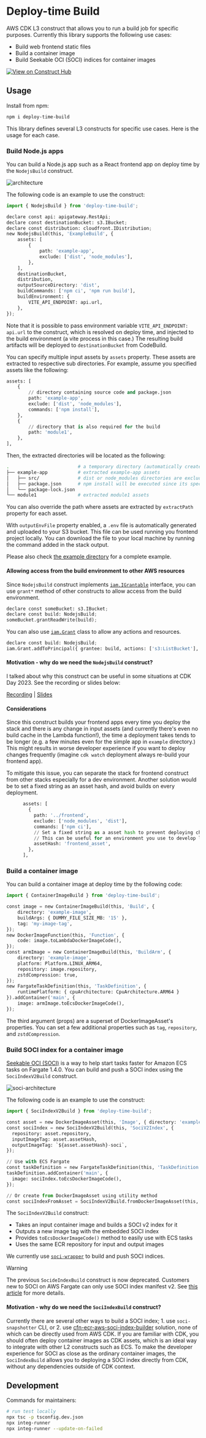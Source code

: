 # Deploy-time Build

AWS CDK L3 construct that allows you to run a build job for specific purposes. Currently this library supports the following use cases:

* Build web frontend static files
* Build a container image
* Build Seekable OCI (SOCI) indices for container images

[![View on Construct Hub](https://constructs.dev/badge?package=deploy-time-build)](https://constructs.dev/packages/deploy-time-build)

## Usage

Install from npm:

```sh
npm i deploy-time-build
```

This library defines several L3 constructs for specific use cases. Here is the usage for each case.

### Build Node.js apps

You can build a Node.js app such as a React frontend app on deploy time by the `NodejsBuild` construct.

![architecture](./imgs/architecture.png)

The following code is an example to use the construct:

```python
import { NodejsBuild } from 'deploy-time-build';

declare const api: apigateway.RestApi;
declare const destinationBucket: s3.IBucket;
declare const distribution: cloudfront.IDistribution;
new NodejsBuild(this, 'ExampleBuild', {
    assets: [
        {
            path: 'example-app',
            exclude: ['dist', 'node_modules'],
        },
    ],
    destinationBucket,
    distribution,
    outputSourceDirectory: 'dist',
    buildCommands: ['npm ci', 'npm run build'],
    buildEnvironment: {
        VITE_API_ENDPOINT: api.url,
    },
});
```

Note that it is possible to pass environment variable `VITE_API_ENDPOINT: api.url` to the construct, which is resolved on deploy time, and injected to the build environment (a vite process in this case.)
The resulting build artifacts will be deployed to `destinationBucket` from CodeBuild.

You can specify multiple input assets by `assets` property. These assets are extracted to respective sub directories. For example, assume you specified assets like the following:

```python
assets: [
    {
        // directory containing source code and package.json
        path: 'example-app',
        exclude: ['dist', 'node_modules'],
        commands: ['npm install'],
    },
    {
        // directory that is also required for the build
        path: 'module1',
    },
],
```

Then, the extracted directories will be located as the following:

```sh
.                         # a temporary directory (automatically created)
├── example-app           # extracted example-app assets
│   ├── src/              # dist or node_modules directories are excluded even if they exist locally.
│   ├── package.json      # npm install will be executed since its specified in `commands` property.
│   └── package-lock.json
└── module1               # extracted module1 assets
```

You can also override the path where assets are extracted by `extractPath` property for each asset.

With `outputEnvFile` property enabled, a `.env` file is automatically generated and uploaded to your S3 bucket. This file can be used running you frontend project locally. You can download the file to your local machine by running the command added in the stack output.

Please also check [the example directory](./example/) for a complete example.

#### Allowing access from the build environment to other AWS resources

Since `NodejsBuild` construct implements [`iam.IGrantable`](https://docs.aws.amazon.com/cdk/api/v2/docs/aws-cdk-lib.aws_iam.IGrantable.html) interface, you can use `grant*` method of other constructs to allow access from the build environment.

```python
declare const someBucket: s3.IBucket;
declare const build: NodejsBuild;
someBucket.grantReadWrite(build);
```

You can also use [`iam.Grant`](https://docs.aws.amazon.com/cdk/api/v2/docs/aws-cdk-lib.aws_iam.Grant.html) class to allow any actions and resources.

```python
declare const build: NodejsBuild;
iam.Grant.addToPrincipal({ grantee: build, actions: ['s3:ListBucket'], resources:['*'] })
```

#### Motivation - why do we need the `NodejsBuild` construct?

I talked about why this construct can be useful in some situations at CDK Day 2023. See the recording or slides below:

[Recording](https://www.youtube.com/live/b-nSH18gFQk?si=ogEZ2x1NixOj6J6j&t=373) | [Slides](https://speakerdeck.com/tmokmss/deploy-web-frontend-apps-with-aws-cdk)

#### Considerations

Since this construct builds your frontend apps every time you deploy the stack and there is any change in input assets (and currently there's even no build cache in the Lambda function!), the time a deployment takes tends to be longer (e.g. a few minutes even for the simple app in `example` directory.) This might results in worse developer experience if you want to deploy changes frequently (imagine `cdk watch` deployment always re-build your frontend app).

To mitigate this issue, you can separate the stack for frontend construct from other stacks especially for a dev environment. Another solution would be to set a fixed string as an asset hash, and avoid builds on every deployment.

```python
      assets: [
        {
          path: '../frontend',
          exclude: ['node_modules', 'dist'],
          commands: ['npm ci'],
          // Set a fixed string as a asset hash to prevent deploying changes.
          // This can be useful for an environment you use to develop locally.
          assetHash: 'frontend_asset',
        },
      ],
```

### Build a container image

You can build a container image at deploy time by the following code:

```python
import { ContainerImageBuild } from 'deploy-time-build';

const image = new ContainerImageBuild(this, 'Build', {
    directory: 'example-image',
    buildArgs: { DUMMY_FILE_SIZE_MB: '15' },
    tag: 'my-image-tag',
});
new DockerImageFunction(this, 'Function', {
    code: image.toLambdaDockerImageCode(),
});
const armImage = new ContainerImageBuild(this, 'BuildArm', {
    directory: 'example-image',
    platform: Platform.LINUX_ARM64,
    repository: image.repository,
    zstdCompression: true,
});
new FargateTaskDefinition(this, 'TaskDefinition', {
    runtimePlatform: { cpuArchitecture: CpuArchitecture.ARM64 }
}).addContainer('main', {
    image: armImage.toEcsDockerImageCode(),
});
```

The third argument (props) are a superset of DockerImageAsset's properties. You can set a few additional properties such as `tag`, `repository`, and `zstdCompression`.

### Build SOCI index for a container image

[Seekable OCI (SOCI)](https://aws.amazon.com/about-aws/whats-new/2022/09/introducing-seekable-oci-lazy-loading-container-images/) is a way to help start tasks faster for Amazon ECS tasks on Fargate 1.4.0. You can build and push a SOCI index using the `SociIndexV2Build` construct.

![soci-architecture](imgs/soci-architecture.png)

The following code is an example to use the construct:

```python
import { SociIndexV2Build } from 'deploy-time-build';

const asset = new DockerImageAsset(this, 'Image', { directory: 'example-image' });
const sociIndex = new SociIndexV2Build(this, 'SociV2Index', {
  repository: asset.repository,
  inputImageTag: asset.assetHash,
  outputImageTag: `${asset.assetHash}-soci`,
});

// Use with ECS Fargate
const taskDefinition = new FargateTaskDefinition(this, 'TaskDefinition');
taskDefinition.addContainer('main', {
  image: sociIndex.toEcsDockerImageCode(),
});

// Or create from DockerImageAsset using utility method
const sociIndexFromAsset = SociIndexV2Build.fromDockerImageAsset(this, 'SociV2Index2', asset);
```

The `SociIndexV2Build` construct:

* Takes an input container image and builds a SOCI v2 index for it
* Outputs a new image tag with the embedded SOCI index
* Provides `toEcsDockerImageCode()` method to easily use with ECS tasks
* Uses the same ECR repository for input and output images

We currently use [`soci-wrapper`](https://github.com/tmokmss/soci-wrapper) to build and push SOCI indices.

> [!WARNING]
> The previous `SocideIndexBuild` construct is now deprecated. Customers new to SOCI on AWS Fargate can only use SOCI index manifest v2. See [this article](https://aws.amazon.com/blogs/containers/improving-amazon-ecs-deployment-consistency-with-soci-index-manifest-v2/) for more details.

#### Motivation - why do we need the `SociIndexBuild` construct?

Currently there are several other ways to build a SOCI index; 1. use `soci-snapshotter` CLI, or 2. use [cfn-ecr-aws-soci-index-builder](https://github.com/aws-ia/cfn-ecr-aws-soci-index-builder) solution, none of which can be directly used from AWS CDK. If you are familiar with CDK, you should often deploy container images as CDK assets, which is an ideal way to integrate with other L2 constructs such as ECS. To make the developer experience for SOCI as close as the ordinary container images, the `SociIndexBuild` allows you to deploying a SOCI index directly from CDK, without any dependencies outside of CDK context.

## Development

Commands for maintainers:

```sh
# run test locally
npx tsc -p tsconfig.dev.json
npx integ-runner
npx integ-runner --update-on-failed
```
